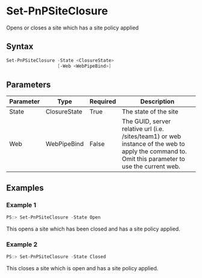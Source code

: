 # Set-PnPSiteClosure
Opens or closes a site which has a site policy applied
## Syntax
```powershell
Set-PnPSiteClosure -State <ClosureState>
                   [-Web <WebPipeBind>]
```


## Parameters
Parameter|Type|Required|Description
---------|----|--------|-----------
|State|ClosureState|True|The state of the site|
|Web|WebPipeBind|False|The GUID, server relative url (i.e. /sites/team1) or web instance of the web to apply the command to. Omit this parameter to use the current web.|
## Examples

### Example 1
```powershell
PS:> Set-PnPSiteClosure -State Open
```
This opens a site which has been closed and has a site policy applied.

### Example 2
```powershell
PS:> Set-PnPSiteClosure -State Closed
```
This closes a site which is open and has a site policy applied.
